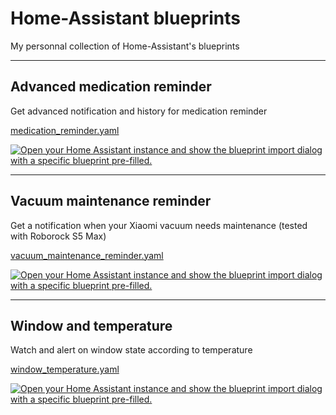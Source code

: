 # Home-Assistant blueprints

My personnal collection of Home-Assistant's blueprints

---

## Advanced medication reminder

Get advanced notification and history for medication reminder

[medication_reminder.yaml](blueprints/medication_reminder.yaml)

[![Open your Home Assistant instance and show the blueprint import dialog with a specific blueprint pre-filled.](https://my.home-assistant.io/badges/blueprint_import.svg)](https://my.home-assistant.io/redirect/blueprint_import/?blueprint_url=https%3A%2F%2Fraw.githubusercontent.com%2FAohzan%2Fhass-blueprints%2Fmain%2Fblueprints%2Fmedication_reminder.yaml)

---

## Vacuum maintenance reminder

Get a notification when your Xiaomi vacuum needs maintenance (tested with Roborock S5 Max)

[vacuum_maintenance_reminder.yaml](blueprints/vacuum_maintenance_reminder.yaml)

[![Open your Home Assistant instance and show the blueprint import dialog with a specific blueprint pre-filled.](https://my.home-assistant.io/badges/blueprint_import.svg)](https://my.home-assistant.io/redirect/blueprint_import/?blueprint_url=https%3A%2F%2Fraw.githubusercontent.com%2FAohzan%2Fhass-blueprints%2Fmain%2Fblueprints%2Fvacuum_maintenance_reminder.yaml)

---

## Window and temperature

Watch and alert on window state according to temperature

[window_temperature.yaml](blueprints/window_temperature.yaml)

[![Open your Home Assistant instance and show the blueprint import dialog with a specific blueprint pre-filled.](https://my.home-assistant.io/badges/blueprint_import.svg)](https://my.home-assistant.io/redirect/blueprint_import/?blueprint_url=https%3A%2F%2Fraw.githubusercontent.com%2FAohzan%2Fhass-blueprints%2Fmain%2Fblueprints%2Fwindow_temperature.yaml)
